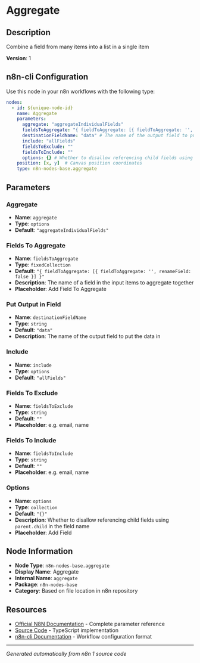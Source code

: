 # Aggregate

## Description

Combine a field from many items into a list in a single item

**Version**: 1

## n8n-cli Configuration

Use this node in your n8n workflows with the following type:

```yaml
nodes:
  - id: ${unique-node-id}
    name: Aggregate
    parameters:
      aggregate: "aggregateIndividualFields"
      fieldsToAggregate: "{ fieldToAggregate: [{ fieldToAggregate: '', renameField: false }] }" # The name of a field in the input items to aggregate together
      destinationFieldName: "data" # The name of the output field to put the data in
      include: "allFields"
      fieldsToExclude: ""
      fieldsToInclude: ""
      options: {} # Whether to disallow referencing child fields using `parent.child` in the field name
    position: [x, y]  # Canvas position coordinates
    type: n8n-nodes-base.aggregate
```

## Parameters

### Aggregate

- **Name**: `aggregate`
- **Type**: `options`
- **Default**: `"aggregateIndividualFields"`

### Fields To Aggregate

- **Name**: `fieldsToAggregate`
- **Type**: `fixedCollection`
- **Default**: `"{ fieldToAggregate: [{ fieldToAggregate: '', renameField: false }] }"`
- **Description**: The name of a field in the input items to aggregate together
- **Placeholder**: Add Field To Aggregate

### Put Output in Field

- **Name**: `destinationFieldName`
- **Type**: `string`
- **Default**: `"data"`
- **Description**: The name of the output field to put the data in

### Include

- **Name**: `include`
- **Type**: `options`
- **Default**: `"allFields"`

### Fields To Exclude

- **Name**: `fieldsToExclude`
- **Type**: `string`
- **Default**: `""`
- **Placeholder**: e.g. email, name

### Fields To Include

- **Name**: `fieldsToInclude`
- **Type**: `string`
- **Default**: `""`
- **Placeholder**: e.g. email, name

### Options

- **Name**: `options`
- **Type**: `collection`
- **Default**: `"{}"`
- **Description**: Whether to disallow referencing child fields using `parent.child` in the field name
- **Placeholder**: Add Field


## Node Information

- **Node Type**: `n8n-nodes-base.aggregate`
- **Display Name**: Aggregate
- **Internal Name**: `aggregate`
- **Package**: `n8n-nodes-base`
- **Category**: Based on file location in n8n repository

## Resources

- [Official N8N Documentation](https://docs.n8n.io/integrations/builtin/core-nodes/n8n-nodes-base.aggregate/) - Complete parameter reference
- [Source Code](https://github.com/n8n-io/n8n/blob/master/packages/nodes-base/nodes/Transform/Aggregate/Aggregate.node.ts) - TypeScript implementation
- [n8n-cli Documentation](https://github.com/edenreich/n8n-cli) - Workflow configuration format

---
*Generated automatically from n8n 1 source code*
